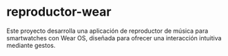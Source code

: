# reproductor-wear
Este proyecto desarrolla una aplicación de reproductor de música para smartwatches con Wear OS, diseñada para ofrecer una interacción intuitiva mediante gestos.
